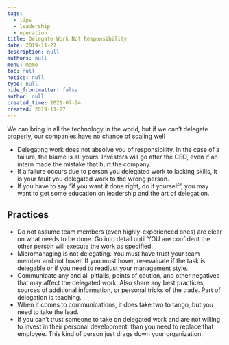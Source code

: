 ```yaml
---
tags: 
  - tips
  - leadership
  - operation
title: Delegate Work Not Responsibility
date: 2019-11-27
description: null
authors: null
menu: memo
toc: null
notice: null
type: null
hide_frontmatter: false
author: null
created_time: 2021-07-24
created: 2019-11-27
---
```


We can bring in all the technology in the world, but if we can’t delegate properly, our companies have no chance of scaling well

* Delegating work does not absolve you of responsibility. In the case of a failure, the blame is all yours. Investors will go after the CEO, even if an intern made the mistake that hurt the company.
* If a failure occurs due to person you delegated work to lacking skills, it is your fault you delegated work to the wrong person.
* If you have to say “if you want it done right, do it yourself”, you may want to get some education on leadership and the art of delegation.

## Practices

* Do not assume team members (even highly-experienced ones) are clear on what needs to be done. Go into detail until YOU are confident the other person will execute the work as specified.
* Micromanaging is not delegating. You must have trust your team member and not hover. If you must hover, re-evaluate if the task is delegable or if you need to readjust your management style.
* Communicate any and all pitfalls, points of caution, and other negatives that may affect the delegated work. Also share any best practices, sources of additional information, or personal tricks of the trade. Part of delegation is teaching.
* When it comes to communications, it does take two to tango, but you need to take the lead.
* If you can’t trust someone to take on delegated work and are not willing to invest in their personal development, than you need to replace that employee. This kind of person just drags down your organization.